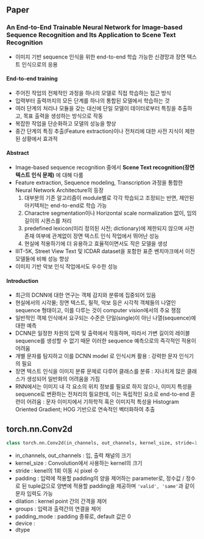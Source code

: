 ## Paper
### An End-to-End Trainable Neural Network for Image-based Sequence Recognition and Its Application to Scene Text Recognition
- 이미지 기반 sequence 인식을 위한 end-to-end 학습 가능한 신경망과 장면 텍스트 인식으로의 응용
#### End-to-end training
- 주어진 작업의 전체적인 과정을 하나의 모델로 직접 학습하는 접근 방식
- 입력부터 출력까지의 모든 단계를 하나의 통합된 모델에서 학습하는 것
- 여러 단계의 처리나 모듈을 갖는 대신에 단일 모델이 데이터로부터 특징을 추출하고, 목표 출력을 생성하는 방식으로 작동
- 복잡한 작업을 단순화하고 모델의 성능을 향상
- 중간 단계의 특징 추출(Feature extraction)이나 전처리에 대한 사전 지식이 제한된 상황에서 효과적

#### Abstract
- Image-based sequence recognition 중에서 **Scene Text recognition(장면 텍스트 인식 문제)** 에 대해 다룸
- Feature extraction, Sequence modeling, Transcription 과정을 통합한 Neural Network Architecture의 등장 
	1. 대부분의 기존 알고리즘이 module별로 각각 학습되고 조정되는 반면, 제안된 아키텍처는 end-to-end로 학습 가능
	2. Charactre segmentation이나 Horizontal scale normalization 없이, 임의 길이의 시퀀스를 처리
	3. predefined lexicon(미리 정의된 사전; dictionary)에 제한되지 않으며 사전 존재 여부에 관계없이 장면 텍스트 인식 작업에서 뛰어난 성능
	4. 현실에 적용하기에 더 유용하고 효율적이면서도 작은 모델을 생성
- IIIT-5K, Street View Text 및 ICDAR dataset을 포함한 표준 벤치마크에서 이전 모델들에 비해 성능 향상
- 이미지 기반 악보 인식 작업에서도 우수한 성능


#### Introduction
- 최근의 DCNN에 대한 연구는 객체 감지와 분류에 집중되어 있음
- 현실에서의 시각물; 장면 텍스트, 필적, 악보 등은 시각적 객체들의 나열인 sequence 형태이고, 이를 다루는 것이 computer vision에서의 주요 쟁점
- 일반적인 객체 인식에서 요구되는 수준은 단일(single)이 아닌 나열(sequence)에 대한 예측
- DCNN은 일정한 차원의 입력 및 출력에서 작동하며, 따라서 가변 길이의 레이블 sequence를 생성할 수 없기 때문 이러한 sequence 예측으로의 즉각적인 적용이 어려움
- 개별 문자를 탐지하고 이를 DCNN model 로 인식시켜 활용 : 강력한 문자 인식기의 필요
- 장면 텍스트 인식을 이미지 분류 문제로 다루어 클래스를 분류 : 지나치게 많은 클래스가 생성되어 일반화의 어려움을 가짐
- RNN에서는 이미지 내 각 요소의 위치 정보를 필요로 하지 않으나, 이미지 특성을 sequence로 변환하는 전처리의 필요한데, 이는 독립적인 요소로 end-to-end 훈련이 어려움 : 문자 이미지에서 기하학적 혹은 이미지적 특성을 Histogram Oriented Gradient; HOG 기반으로 연속적인 벡터화하여 추출


## torch.nn.Conv2d
```python
class torch.nn.Conv2d(in_channels, out_channels, kernel_size, stride=1, padding=0, dilation=1, groups=1, bias=True, padding_mode='zeros', device=None, dtype=None)
```

- in_channels, out_channels : 입, 출력 채널의 크기
- kernel_size : Convolution에서 사용하는 kernel의 크기
- stride : kenel의 1회 이동 시 pixel 수
- padding : 입력에 적용할 padding의 양을 제어하는 parameter로, 정수값 / 정수로 된 tuple값으로 양변에 적용할 padding을 제공하며 `'valid', 'same'`과 같이 문자 입력도 가능
- dilation : kernel point 간의 간격을 제어
- groups : 입력과 출력간의 연결을 제어
- padding_mode : padding 종류로, default 값은 0
- device :
- dtype